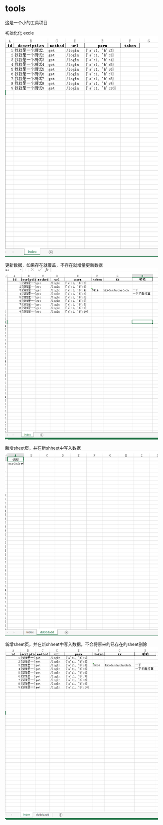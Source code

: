 # tools
这是一个小的工具项目





初始化化 excle
![image](https://github.com/lucas3414/tools/blob/master/data_analyse_show/img/demo_init.png)


更新数据，如果存在就覆盖，不存在就增量更新数据
![image](https://github.com/lucas3414/tools/blob/master/data_analyse_show/img/更新数据.png)


新增sheet页，并在新shheet中写入数据
![image](https://github.com/lucas3414/tools/blob/master/data_analyse_show/img/新增sheet页，并写入数据.png)


新增sheet页，并在新shheet中写入数据，不会将原来的已存在的sheet删除
![image](https://github.com/lucas3414/tools/blob/master/data_analyse_show/img/新增sheet页，不会覆盖原有数据.png)


